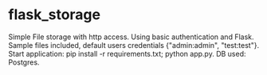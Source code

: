 # flask_storage
Simple File storage with http access. Using basic authentication and Flask. Sample files included, default users credentials {"admin:admin", "test:test"}. Start application: pip install -r requirements.txt; python app.py. DB used: Postgres.

